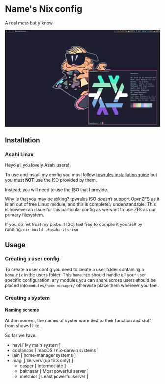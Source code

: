 # Name's Nix config

A real mess but y'know.

![A screenshot of my current Navi config](./preview.jpeg) 

## Installation

### Asahi Linux

Heyo all you lovely Asahi users!

To use and install my config you must follow [tpwrules installation guide](https://github.com/tpwrules/nixos-apple-silicon/blob/main/docs/uefi-standalone.md)
but you must **NOT** use the ISO provided by them.

Instead, you will need to use the ISO that I provide.

Why is that you may be asking? tpwrules ISO *doesn't* support OpenZFS as it is an out of tree Linux module,
and this is completely understandable.
This is however an issue for this particular config as we want to use ZFS as our primary filesystem.

If you do not trust my prebuilt ISO, feel free to compile it yourself by running:
`nix build .#asahi-zfs-iso`

## Usage

### Creating a user config

To create a user config you need to create a user folder containing a `home.nix` in the users folder.
This `home.nix` should handle all your user specific configuration, any modules you can share across users should be placed into `modules/home-manager/` otherwise place them wherever you feel.

### Creating a system

#### Naming scheme

At the moment, the names of systems are tied to their function and stuff from shows I like.

So far we have:

- navi [ My main system ]
- coplandos [ macOS / nix-darwin systems ]
- lain [ home-manager systems ]
- magi [ Servers (up to 3 only) ]
    - casper [ Intermediate ]
    - balthasar [ Most powerful server ]
    - melchior [ Least powerful server ]
